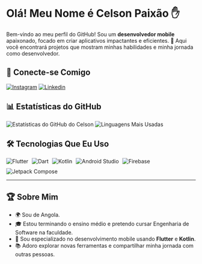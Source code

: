 # **Olá! Meu Nome é Celson Paixão** ✋

Bem-vindo ao meu perfil do GitHub! Sou um **desenvolvedor mobile** apaixonado, focado em criar aplicativos impactantes e eficientes. 🚀 Aqui você encontrará projetos que mostram minhas habilidades e minha jornada como desenvolvedor.



## 📲 **Conecte-se Comigo**

[![Instagram](https://img.shields.io/badge/Instagram-E4405F?style=for-the-badge&logo=instagram&logoColor=white)](https://www.instagram.com/celsonpaixa0/)
[![Linkedin](https://img.shields.io/badge/LinkedIn-0077B5?style=for-the-badge&logo=linkedin&logoColor=white)](https://www.linkedin.com/in/celsonpaixao/)


## 📊 **Estatísticas do GitHub**

![Estatísticas do GitHub do Celson](https://github-readme-stats.vercel.app/api?username=celsonpaixao&show_icons=true&theme=radical)
![Linguagens Mais Usadas](https://github-readme-stats.vercel.app/api/top-langs/?username=celsonpaixao&layout=compact&theme=radical)



## 🛠️ **Tecnologias Que Eu Uso**

<div style="display: flex; flex-wrap: wrap; gap: 10px;">
 <img alt="Flutter" src="https://img.shields.io/badge/Flutter-02569B?style=for-the-badge&logo=flutter&logoColor=white"/>
 <img alt="Dart" src="https://img.shields.io/badge/Dart-0175C2?style=for-the-badge&logo=dart&logoColor=white"/>
 <img alt="Kotlin" src="https://img.shields.io/badge/Kotlin-0095D5?&style=for-the-badge&logo=kotlin&logoColor=white"/>
 <img alt="Android Studio" src="https://img.shields.io/badge/Android_Studio-3DDC84?style=for-the-badge&logo=android-studio&logoColor=white"/>
 <img alt="Firebase" src="https://img.shields.io/badge/Firebase-FFCA28?style=for-the-badge&logo=firebase&logoColor=black"/>
 <img alt="Jetpack Compose" src="https://img.shields.io/badge/Jetpack%20Compose-4285F4?style=for-the-badge&logo=jetpackcompose&logoColor=white"/>
</div>

---

## 🏆 **Sobre Mim**

- 🌍 Sou de Angola.
- 🎓 Estou terminando o ensino médio e pretendo cursar Engenharia de Software na faculdade.
- 📱 Sou especializado no desenvolvimento mobile usando **Flutter** e **Kotlin**.
- 📚 Adoro explorar novas ferramentas e compartilhar minha jornada com outras pessoas.
